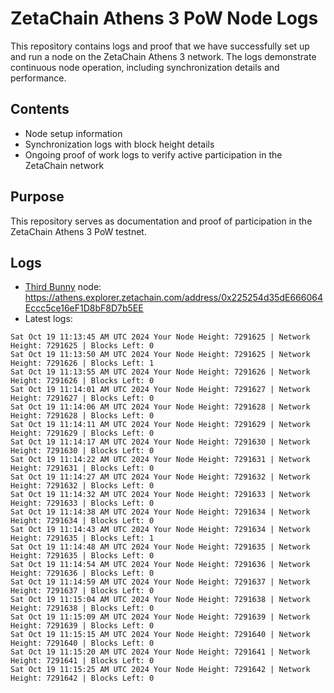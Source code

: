# ZetaChain Athens 3 PoW Node Logs
This repository contains logs and proof that we have successfully set up and run a node on the ZetaChain Athens 3 network. The logs demonstrate continuous node operation, including synchronization details and performance.

## Contents
- Node setup information
- Synchronization logs with block height details
- Ongoing proof of work logs to verify active participation in the ZetaChain network

## Purpose
This repository serves as documentation and proof of participation in the ZetaChain Athens 3 PoW testnet.

## Logs

- [Third Bunny](https://thirdbunny.xyz/) node: https://athens.explorer.zetachain.com/address/0x225254d35dE666064Eccc5ce16eF1D8bF8D7b5EE
- Latest logs:
```
Sat Oct 19 11:13:45 AM UTC 2024 Your Node Height: 7291625 | Network Height: 7291625 | Blocks Left: 0
Sat Oct 19 11:13:50 AM UTC 2024 Your Node Height: 7291625 | Network Height: 7291626 | Blocks Left: 1
Sat Oct 19 11:13:55 AM UTC 2024 Your Node Height: 7291626 | Network Height: 7291626 | Blocks Left: 0
Sat Oct 19 11:14:01 AM UTC 2024 Your Node Height: 7291627 | Network Height: 7291627 | Blocks Left: 0
Sat Oct 19 11:14:06 AM UTC 2024 Your Node Height: 7291628 | Network Height: 7291628 | Blocks Left: 0
Sat Oct 19 11:14:11 AM UTC 2024 Your Node Height: 7291629 | Network Height: 7291629 | Blocks Left: 0
Sat Oct 19 11:14:17 AM UTC 2024 Your Node Height: 7291630 | Network Height: 7291630 | Blocks Left: 0
Sat Oct 19 11:14:22 AM UTC 2024 Your Node Height: 7291631 | Network Height: 7291631 | Blocks Left: 0
Sat Oct 19 11:14:27 AM UTC 2024 Your Node Height: 7291632 | Network Height: 7291632 | Blocks Left: 0
Sat Oct 19 11:14:32 AM UTC 2024 Your Node Height: 7291633 | Network Height: 7291633 | Blocks Left: 0
Sat Oct 19 11:14:38 AM UTC 2024 Your Node Height: 7291634 | Network Height: 7291634 | Blocks Left: 0
Sat Oct 19 11:14:43 AM UTC 2024 Your Node Height: 7291634 | Network Height: 7291635 | Blocks Left: 1
Sat Oct 19 11:14:48 AM UTC 2024 Your Node Height: 7291635 | Network Height: 7291635 | Blocks Left: 0
Sat Oct 19 11:14:54 AM UTC 2024 Your Node Height: 7291636 | Network Height: 7291636 | Blocks Left: 0
Sat Oct 19 11:14:59 AM UTC 2024 Your Node Height: 7291637 | Network Height: 7291637 | Blocks Left: 0
Sat Oct 19 11:15:04 AM UTC 2024 Your Node Height: 7291638 | Network Height: 7291638 | Blocks Left: 0
Sat Oct 19 11:15:09 AM UTC 2024 Your Node Height: 7291639 | Network Height: 7291639 | Blocks Left: 0
Sat Oct 19 11:15:15 AM UTC 2024 Your Node Height: 7291640 | Network Height: 7291640 | Blocks Left: 0
Sat Oct 19 11:15:20 AM UTC 2024 Your Node Height: 7291641 | Network Height: 7291641 | Blocks Left: 0
Sat Oct 19 11:15:25 AM UTC 2024 Your Node Height: 7291642 | Network Height: 7291642 | Blocks Left: 0
```
